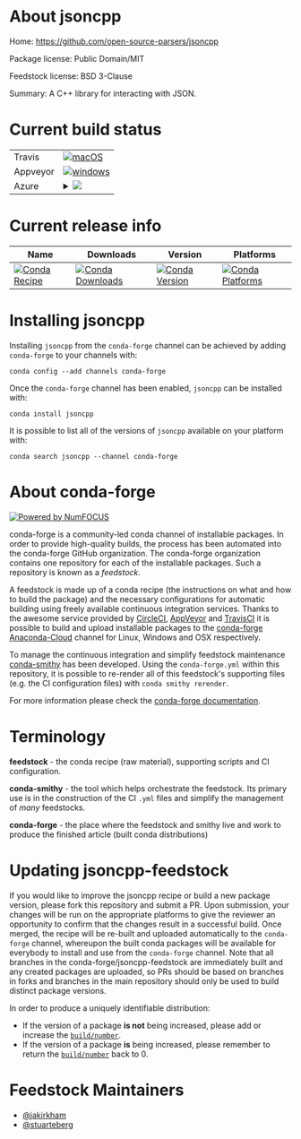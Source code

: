 About jsoncpp
=============

Home: https://github.com/open-source-parsers/jsoncpp

Package license: Public Domain/MIT

Feedstock license: BSD 3-Clause

Summary: A C++ library for interacting with JSON.



Current build status
====================


<table><tr>
    <td>Travis</td>
    <td>
      <a href="https://travis-ci.org/conda-forge/jsoncpp-feedstock">
        <img alt="macOS" src="https://img.shields.io/travis/conda-forge/jsoncpp-feedstock/master.svg?label=macOS">
      </a>
    </td>
  </tr><tr>
    <td>Appveyor</td>
    <td>
      <a href="https://ci.appveyor.com/project/conda-forge/jsoncpp-feedstock/branch/master">
        <img alt="windows" src="https://img.shields.io/appveyor/ci/conda-forge/jsoncpp-feedstock/master.svg?label=Windows">
      </a>
    </td>
  </tr>
    
  <tr>
    <td>Azure</td>
    <td>
      <details>
        <summary>
          <a href="https://dev.azure.com/conda-forge/feedstock-builds/_build/latest?definitionId=486&branchName=master">
            <img src="https://dev.azure.com/conda-forge/feedstock-builds/_apis/build/status/jsoncpp-feedstock?branchName=master">
          </a>
        </summary>
        <table>
          <thead><tr><th>Variant</th><th>Status</th></tr></thead>
          <tbody><tr>
              <td>linux</td>
              <td>
                <a href="https://dev.azure.com/conda-forge/feedstock-builds/_build/latest?definitionId=486&branchName=master">
                  <img src="https://dev.azure.com/conda-forge/feedstock-builds/_apis/build/status/jsoncpp-feedstock?branchName=master&jobName=linux&configuration=linux_" alt="variant">
                </a>
              </td>
            </tr><tr>
              <td>linux_aarch64</td>
              <td>
                <a href="https://dev.azure.com/conda-forge/feedstock-builds/_build/latest?definitionId=486&branchName=master">
                  <img src="https://dev.azure.com/conda-forge/feedstock-builds/_apis/build/status/jsoncpp-feedstock?branchName=master&jobName=linux&configuration=linux_aarch64_" alt="variant">
                </a>
              </td>
            </tr><tr>
              <td>linux_ppc64le</td>
              <td>
                <a href="https://dev.azure.com/conda-forge/feedstock-builds/_build/latest?definitionId=486&branchName=master">
                  <img src="https://dev.azure.com/conda-forge/feedstock-builds/_apis/build/status/jsoncpp-feedstock?branchName=master&jobName=linux&configuration=linux_ppc64le_" alt="variant">
                </a>
              </td>
            </tr><tr>
              <td>osx</td>
              <td>
                <a href="https://dev.azure.com/conda-forge/feedstock-builds/_build/latest?definitionId=486&branchName=master">
                  <img src="https://dev.azure.com/conda-forge/feedstock-builds/_apis/build/status/jsoncpp-feedstock?branchName=master&jobName=osx&configuration=osx_" alt="variant">
                </a>
              </td>
            </tr><tr>
              <td>win_cxx_compilervs2008vc9</td>
              <td>
                <a href="https://dev.azure.com/conda-forge/feedstock-builds/_build/latest?definitionId=486&branchName=master">
                  <img src="https://dev.azure.com/conda-forge/feedstock-builds/_apis/build/status/jsoncpp-feedstock?branchName=master&jobName=win&configuration=win_cxx_compilervs2008vc9" alt="variant">
                </a>
              </td>
            </tr><tr>
              <td>win_cxx_compilervs2015vc14</td>
              <td>
                <a href="https://dev.azure.com/conda-forge/feedstock-builds/_build/latest?definitionId=486&branchName=master">
                  <img src="https://dev.azure.com/conda-forge/feedstock-builds/_apis/build/status/jsoncpp-feedstock?branchName=master&jobName=win&configuration=win_cxx_compilervs2015vc14" alt="variant">
                </a>
              </td>
            </tr>
          </tbody>
        </table>
      </details>
    </td>
  </tr>
</table>

Current release info
====================

| Name | Downloads | Version | Platforms |
| --- | --- | --- | --- |
| [![Conda Recipe](https://img.shields.io/badge/recipe-jsoncpp-green.svg)](https://anaconda.org/conda-forge/jsoncpp) | [![Conda Downloads](https://img.shields.io/conda/dn/conda-forge/jsoncpp.svg)](https://anaconda.org/conda-forge/jsoncpp) | [![Conda Version](https://img.shields.io/conda/vn/conda-forge/jsoncpp.svg)](https://anaconda.org/conda-forge/jsoncpp) | [![Conda Platforms](https://img.shields.io/conda/pn/conda-forge/jsoncpp.svg)](https://anaconda.org/conda-forge/jsoncpp) |

Installing jsoncpp
==================

Installing `jsoncpp` from the `conda-forge` channel can be achieved by adding `conda-forge` to your channels with:

```
conda config --add channels conda-forge
```

Once the `conda-forge` channel has been enabled, `jsoncpp` can be installed with:

```
conda install jsoncpp
```

It is possible to list all of the versions of `jsoncpp` available on your platform with:

```
conda search jsoncpp --channel conda-forge
```


About conda-forge
=================

[![Powered by NumFOCUS](https://img.shields.io/badge/powered%20by-NumFOCUS-orange.svg?style=flat&colorA=E1523D&colorB=007D8A)](http://numfocus.org)

conda-forge is a community-led conda channel of installable packages.
In order to provide high-quality builds, the process has been automated into the
conda-forge GitHub organization. The conda-forge organization contains one repository
for each of the installable packages. Such a repository is known as a *feedstock*.

A feedstock is made up of a conda recipe (the instructions on what and how to build
the package) and the necessary configurations for automatic building using freely
available continuous integration services. Thanks to the awesome service provided by
[CircleCI](https://circleci.com/), [AppVeyor](https://www.appveyor.com/)
and [TravisCI](https://travis-ci.org/) it is possible to build and upload installable
packages to the [conda-forge](https://anaconda.org/conda-forge)
[Anaconda-Cloud](https://anaconda.org/) channel for Linux, Windows and OSX respectively.

To manage the continuous integration and simplify feedstock maintenance
[conda-smithy](https://github.com/conda-forge/conda-smithy) has been developed.
Using the ``conda-forge.yml`` within this repository, it is possible to re-render all of
this feedstock's supporting files (e.g. the CI configuration files) with ``conda smithy rerender``.

For more information please check the [conda-forge documentation](https://conda-forge.org/docs/).

Terminology
===========

**feedstock** - the conda recipe (raw material), supporting scripts and CI configuration.

**conda-smithy** - the tool which helps orchestrate the feedstock.
                   Its primary use is in the construction of the CI ``.yml`` files
                   and simplify the management of *many* feedstocks.

**conda-forge** - the place where the feedstock and smithy live and work to
                  produce the finished article (built conda distributions)


Updating jsoncpp-feedstock
==========================

If you would like to improve the jsoncpp recipe or build a new
package version, please fork this repository and submit a PR. Upon submission,
your changes will be run on the appropriate platforms to give the reviewer an
opportunity to confirm that the changes result in a successful build. Once
merged, the recipe will be re-built and uploaded automatically to the
`conda-forge` channel, whereupon the built conda packages will be available for
everybody to install and use from the `conda-forge` channel.
Note that all branches in the conda-forge/jsoncpp-feedstock are
immediately built and any created packages are uploaded, so PRs should be based
on branches in forks and branches in the main repository should only be used to
build distinct package versions.

In order to produce a uniquely identifiable distribution:
 * If the version of a package **is not** being increased, please add or increase
   the [``build/number``](https://conda.io/docs/user-guide/tasks/build-packages/define-metadata.html#build-number-and-string).
 * If the version of a package **is** being increased, please remember to return
   the [``build/number``](https://conda.io/docs/user-guide/tasks/build-packages/define-metadata.html#build-number-and-string)
   back to 0.

Feedstock Maintainers
=====================

* [@jakirkham](https://github.com/jakirkham/)
* [@stuarteberg](https://github.com/stuarteberg/)

